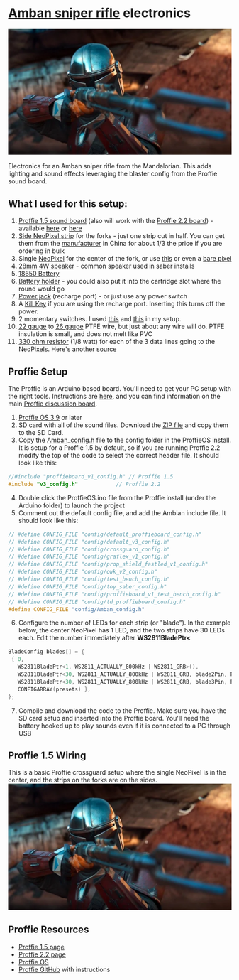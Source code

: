 # [Amban sniper rifle](https://starwars.fandom.com/wiki/Amban_sniper_rifle) electronics
![Image](AmbanRifle.png)

Electronics for an Amban sniper rifle from the Mandalorian. This adds lighting and sound effects leveraging the blaster config from the Proffie sound board.

## What I used for this setup:

1) [Proffie 1.5 sound board](https://fredrik.hubbe.net/lightsaber/v4/) (also will work with the [Proffie 2.2 board](https://fredrik.hubbe.net/lightsaber/v5/)) - available [here](https://www.korbanth.com/collections/saber-parts/products/proffie-soundboard-v2-2-with-sd-card) or [here](https://thesaberarmory.com/product/proffieboard-v2-2-open-source-sound-board-16gb-micro-sd/)
2) [Side NeoPixel strip](https://www.adafruit.com/product/3729) for the forks - just one strip cut in half. You can get them from the [manufacturer](http://www.ipixelleds.com/index.php?id=151) in China for about 1/3 the price if you are ordering in bulk
3) Single [NeoPixel](https://www.adafruit.com/product/1260) for the center of the fork, or use [this](https://www.adafruit.com/product/1612) or even a [bare pixel](https://www.adafruit.com/product/1655)
3) [28mm 4W speaker](https://tcsdcc.com/1694) - common speaker used in saber installs
4) [18650 Battery](https://www.thecustomsabershop.com/TrustFire-Protected-37V-2400mAh-18650-Li-Ion-Battery-2-pack-P517.aspx)
5) [Battery holder](https://www.thecustomsabershop.com/18650-Single-Cell-Holder-P886.aspx) - you could also put it into the cartridge slot where the round would go
6) [Power jack](https://www.thecustomsabershop.com/Switchcraft-21mm-Power-Jack-P822.aspx) (recharge port) - or just use any power switch
7) A [Kill Key](https://www.thingiverse.com/thing:3188361) if you are using the recharge port. Inserting this turns off the power.
7) 2 momentary switches. I used [this](https://www.amazon.com/gp/product/B073TYWX86/ref=ppx_yo_dt_b_asin_title_o05_s01?ie=UTF8&psc=1) and [this](https://www.amazon.com/gp/product/B06XT3FLVM/ref=ppx_yo_dt_b_asin_title_o05_s01?ie=UTF8&psc=1) in my setup.
8) [22 gauge](https://www.amazon.com/Remington-Industries-22PTFESTRBLA25-Stranded-Diameter/dp/B0713TNFL5/ref=sr_1_31?keywords=22+gauge+ptfe+wire&qid=1580603237&sr=8-31) to [26 gauge](https://www.amazon.com/Remington-Industries-26PTFESTRRED25-Stranded-Diameter/dp/B0727S6395/ref=sr_1_82?keywords=26+gauge+ptfe+wire&qid=1580603341&sr=8-82) PTFE wire, but just about any wire will do. PTFE insulation is small, and does not melt like PVC
9) [330 ohm resistor](https://www.amazon.com/RadioShack-8-Watt-Carbon-Resistors-5-Pack/dp/B007Z7P9AM/ref=sr_1_26?crid=2L9IDWUX9FI5J&keywords=330+ohm+resistors+1%2F8+watt&qid=1580605256&sprefix=330+ohm%2Caps%2C217&sr=8-26) (1/8 watt) for each of the 3 data lines going to the NeoPixels. Here's another [source](https://www.mouser.com/ProductDetail/71-RN55D3300FTR)

## Proffie Setup

The Proffie is an Arduino based board. You'll need to get your PC setup with the right tools. Instructions are [here](https://github.com/profezzorn/arduino-proffieboard/blob/master/README.md), and you can find information on the main [Proffie discussion board](http://therebelarmory.com/board/97/profezzorns-lab).

1) [Proffie OS 3.9](https://fredrik.hubbe.net/lightsaber/proffieos.html) or later
2) SD card with all of the sound files. Download the [ZIP file](SDCard.zip) and copy them to the SD Card.
3) Copy the [Amban_config.h](Amban_config.h) file to the config folder in the ProffieOS install. It is setup for a Proffie 1.5 by default, so if you are running Proffie 2.2 modify the top of the code to select the correct header file. It should look like this:

```c
//#include "proffieboard_v1_config.h" // Proffie 1.5
#include "v3_config.h"            // Proffie 2.2
```
4) Double click the ProffieOS.ino file from the Proffie install (under the Arduino folder) to launch the project
5) Comment out the default config file, and add the Ambian include file. It should look like this:

```c
// #define CONFIG_FILE "config/default_proffieboard_config.h"
// #define CONFIG_FILE "config/default_v3_config.h"
// #define CONFIG_FILE "config/crossguard_config.h"
// #define CONFIG_FILE "config/graflex_v1_config.h"
// #define CONFIG_FILE "config/prop_shield_fastled_v1_config.h"
// #define CONFIG_FILE "config/owk_v2_config.h"
// #define CONFIG_FILE "config/test_bench_config.h"
// #define CONFIG_FILE "config/toy_saber_config.h"
// #define CONFIG_FILE "config/proffieboard_v1_test_bench_config.h"
// #define CONFIG_FILE "config/td_proffieboard_config.h"
#define CONFIG_FILE "config/Amban_config.h"
```
6) Configure the number of LEDs for each strip (or "blade"). In the example below, the center NeoPixel has 1 LED, and the two strips have 30 LEDs each. Edit the number immediately after **WS2811BladePtr<**
```c
BladeConfig blades[] = {
 { 0, 
   WS2811BladePtr<1, WS2811_ACTUALLY_800kHz | WS2811_GRB>(),
   WS2811BladePtr<30, WS2811_ACTUALLY_800kHz | WS2811_GRB, blade2Pin, PowerPINS<bladePowerPin4> >(),
   WS2811BladePtr<30, WS2811_ACTUALLY_800kHz | WS2811_GRB, blade3Pin, PowerPINS<bladePowerPin5> >(),
   CONFIGARRAY(presets) },
};
``` 
7) Compile and download the code to the Proffie. Make sure you have the SD card setup and inserted into the Proffie board. You'll need the battery hooked up to play sounds even if it is connected to a PC through USB

## Proffie 1.5 Wiring

This is a basic Proffie crossguard setup where the single NeoPixel is in the center, and the strips on the forks are on the sides.
![Image](AmbanRifle.png)

## Proffie Resources

- [Proffie 1.5 page](https://fredrik.hubbe.net/lightsaber/v4/)
- [Proffie 2.2 page](https://fredrik.hubbe.net/lightsaber/v5/)
- [Proffie OS](https://fredrik.hubbe.net/lightsaber/proffieos.html)
- [Proffie GitHub](https://github.com/profezzorn/arduino-proffieboard/blob/master/README.md) with instructions
